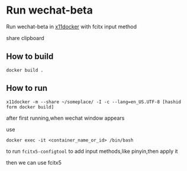 # Run wechat-beta 

Run wechat-beta in [x11docker](https://github.com/mviereck/x11docker) with fcitx input method

share clipboard

## How to build
```
docker build .
```

## How to run

```
x11docker -m --share ~/someplace/ -I -c --lang=en_US.UTF-8 [hashid form docker build]
```

after first running,when wechat window appears

use 
```
docker exec -it <container_name_or_id> /bin/bash
```
to run `fcitx5-configtool` to add input methods,like pinyin,then apply it

then we can use fcitx5 


